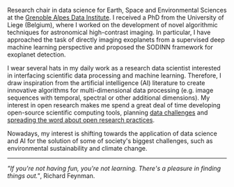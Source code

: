 Research chair in data science for Earth, Space and Environmental Sciences at the [Grenoble Alpes Data Institute](https://data-institute.univ-grenoble-alpes.fr/). I received a PhD from the University of Liege (Belgium), where I worked on the development of novel algorithmic techniques for astronomical high-contrast imaging. In particular, I have approached the task of directly imaging exoplanets from a supervised deep machine learning perspective and proposed the SODINN framework for exoplanet detection. 

I wear several hats in my daily work as a research data scientist interested in interfacing scientific data processing and machine learning. Therefore, I draw inspiration from the artificial intelligence (AI) literature to create innovative algorithms for multi-dimensional data processing (e.g. image sequences with temporal, spectral or other additional dimensions). My interest in open research makes me spend a great deal of time developing open-source scientific computing tools, planning [data challenges](https://carlgogo.github.io/exoimaging_challenge/) and [spreading the word about open research practices](https://grenoble-alpes-data-institute.github.io/2018-05-31-grenoble-software-carpentry/). 

Nowadays, my interest is shifting towards the application of data science and AI for the solution of some of society's biggest challenges, such as environmental sustainability and climate change.    


------------

_"If you're not having fun, you're not learning. There's a pleasure in finding things out."_, Richard Feynman.